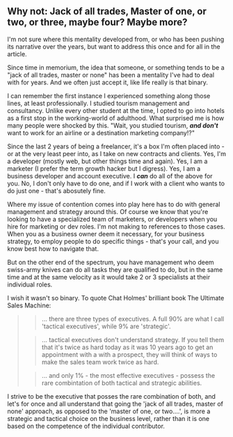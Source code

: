 ## Why not: Jack of all trades, Master of one, or two, or three, maybe four? Maybe more?

I'm not sure where this mentality developed from, or who has been pushing its narrative over the years, but want to address this once and for all in the article.

Since time in memorium, the idea that someone, or something tends to be a "jack of all trades, master or none" has been a mentality I've had to deal with for years. And we often just accept it, like life really is that binary.

I can remember the first instance I experienced something along those lines, at least professionally. I studied tourism management and consultancy. Unlike every other student at the time, I opted to go into hotels as a first stop in the working-world of adulthood.
What surprised me is how many people were shocked by this.
"Wait, you studied tourism, **_and don't_** want to work for an airline or a destination marketing company!?"

Since the last 2 years of being a freelancer, it's a box I'm often placed into - or at the very least peer into, as I take on new contracts and clients.
Yes, I'm a developer (mostly web, but other things time and again).
Yes, I am a marketer (I prefer the term growth hacker but I digress).
Yes, I am a business developer and account executive.
I **_can_** do all of the above for you. No, I don't only have to do one, and if I work with a client who wants to do just one - that's abosutely fine.

Where my issue of contention comes into play here has to do with general management and strategy around this. Of course we know that you're looking to have a specialized team of marketers, or developers when you hire for marketing or dev roles. I'm not making to references to those cases. When you as a business owner deem it necessary, for your business strategy, to employ people to do specific things - that's your call, and you know best how to navigate that. 

But on the other end of the spectrum, you have management who deem swiss-army knives can do all tasks they are qualified to do, but in the same time and at the same velocity as it would take 2 or 3 specialists at their individual roles.

I wish it wasn't so binary. To quote Chat Holmes' brilliant book The Ultimate Sales Machine:

>> ... there are three types of executives. A full 90% are what I call 'tactical executives', while 9% are 'strategic'. 
>
>> ... tactical executives don't understand strategy. If you tell them that it's twice as hard today as it was 10 years ago to get an appointment with a with a prospect, they will think of ways to make the sales team work twice as hard. 
>
>> ... and only 1% - the most effective executives - possess the rare combintation of both tactical and strategic abilities.

I strive to be the executive that posses the rare combination of both, and let's for once and all understand that going the 'jack of all trades, master of none' approach, as opposed to the 'master of one, or two....', is more a strategic and tactical choice on the business level, rather than it is one based on the competence of the individual contributor. 